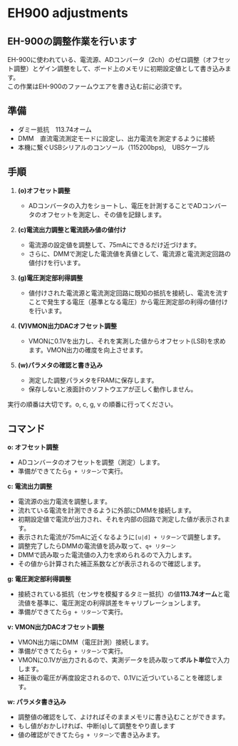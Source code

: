 # EH900 adjustments

## EH-900の調整作業を行います

EH-900に使われている、電流源、ADコンバータ（2ch）のゼロ調整（オフセット調整）とゲイン調整をして、ボード上のメモリに初期設定値として書き込みます。  
この作業はEH-900のファームウエアを書き込む前に必須です。

## 準備
- ダミー抵抗　113.74オーム
- DMM　直流電流測定モードに設定し、出力電流を測定するように接続
- 本機に繋ぐUSBシリアルのコンソール（115200bps),　UBSケーブル

## 手順
1. **(o)オフセット調整**
    - ADコンバータの入力をショートし、電圧を計測することでADコンバータのオフセットを測定し、その値を記録します。

2. **(c)電流出力調整と電流読み値の値付け**
    - 電流源の設定値を調整して、75mAにできるだけ近づけます。
    - さらに、DMMで測定した電流値を真値として、電流源と電流測定回路の値付けを行います。
  
3. **(g)電圧測定部利得調整**
    - 値付けされた電流源と電流測定回路に既知の抵抗を接続し、電流を流すことで発生する電圧（基準となる電圧）から電圧測定部の利得の値付けを行います。

4. **(V)VMON出力DACオフセット調整**
    - VMONに0.1Vを出力し、それを実測した値からオフセット(LSB)を求めます。VMON出力の確度を向上させます。
  
5. **(w)パラメタの確認と書き込み**
    - 測定した調整パラメタをFRAMに保存します。
    - 保存しないと液面計のソフトウエアが正しく動作しません。
  
実行の順番は大切です。o, c, g, v の順番に行ってください。  


## コマンド
**o: オフセット調整**  
- ADコンバータのオフセットを調整（測定）します。
- 準備ができてたら`g + リターン`で実行。

**c: 電流出力調整**
- 電流源の出力電流を調整します。
- 流れている電流を計測できるように外部にDMMを接続します。
- 初期設定値で電流が出力され、それを内部の回路で測定した値が表示されます。
- 表示された電流が75mAに近くなるように`[u|d] + リターン`で調整します。
- 調整完了したらDMMの電流値を読み取って、`q+ リターン`
- DMMで読み取った電流値の入力を求められるので入力します。
- その値から計算された補正系数などが表示されるので確認します。

**g: 電圧測定部利得調整**
- 接続されている抵抗（センサを模擬するタミー抵抗）の値**113.74オーム**と電流値を基準に、電圧測定の利得誤差をキャリブレーションします。
- 準備ができてたら`g + リターン`で実行。

**v: VMON出力DACオフセット調整**
- VMON出力端にDMM（電圧計測）接続します。
- 準備ができてたら`g + リターン`で実行。
- VMONに0.1Vが出力されるので、実測データを読み取って**ボルト単位**で入力します。
- 補正後の電圧が再度設定されるので、0.1Vに近づいていることを確認します。

**w: パラメタ書き込み**
- 調整値の確認をして、よければそのままメモリに書き込むことができます。
- もし値がおかしければ、中断(`q`)して調整をやり直します
- 値の確認ができてたら`g + リターン`で書き込みます。


